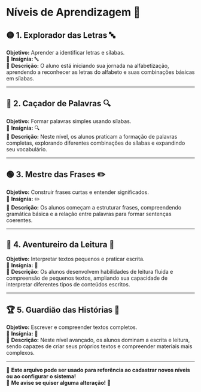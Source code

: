 # Níveis de Aprendizagem 📖

## 🟡 1. Explorador das Letras 🔤  
**Objetivo:** Aprender a identificar letras e sílabas.  
🏅 **Insígnia:** 🔤  
🔹 **Descrição:** O aluno está iniciando sua jornada na alfabetização, aprendendo a reconhecer as letras do alfabeto e suas combinações básicas em sílabas.

---

## 🔵 2. Caçador de Palavras 🔍  
**Objetivo:** Formar palavras simples usando sílabas.  
🏅 **Insígnia:** 🔍  
🔹 **Descrição:** Neste nível, os alunos praticam a formação de palavras completas, explorando diferentes combinações de sílabas e expandindo seu vocabulário.

---

## 🟢 3. Mestre das Frases ✏️  
**Objetivo:** Construir frases curtas e entender significados.  
🏅 **Insígnia:** ✏️  
🔹 **Descrição:** Os alunos começam a estruturar frases, compreendendo gramática básica e a relação entre palavras para formar sentenças coerentes.

---

## 🔴 4. Aventureiro da Leitura 📖  
**Objetivo:** Interpretar textos pequenos e praticar escrita.  
🏅 **Insígnia:** 📖  
🔹 **Descrição:** Os alunos desenvolvem habilidades de leitura fluida e compreensão de pequenos textos, ampliando sua capacidade de interpretar diferentes tipos de conteúdos escritos.

---

## 🏆 5. Guardião das Histórias 🌟  
**Objetivo:** Escrever e compreender textos completos.  
🏅 **Insígnia:** 🌟  
🔹 **Descrição:** Neste nível avançado, os alunos dominam a escrita e leitura, sendo capazes de criar seus próprios textos e compreender materiais mais complexos.

---

📌 **Este arquivo pode ser usado para referência ao cadastrar novos níveis ou ao configurar o sistema!**  
🔹 **Me avise se quiser alguma alteração!** 🚀  
